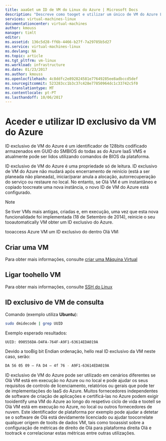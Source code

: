 ```yaml
---
title: aaaGet um ID de VM do Linux do Azure | Microsoft Docs
description: "Descreve como tooget e utilizar um único de VM do Azure Linux ID."
services: virtual-machines-linux
documentationcenter: virtual-machines
author: kmouss
manager: timlt
editor: 
ms.assetid: 136c5d28-ff6b-4466-b27f-7a29785b5d27
ms.service: virtual-machines-linux
ms.devlang: NA
ms.topic: article
ms.tgt_pltfrm: vm-linux
ms.workload: infrastructure
ms.date: 01/23/2017
ms.author: kmouss
ms.openlocfilehash: 4c8ddfc2e892824581e77649285ee8adbccd5def
ms.sourcegitcommit: 523283cc1b3c37c428e77850964dc1c33742c5f0
ms.translationtype: MT
ms.contentlocale: pt-PT
ms.lasthandoff: 10/06/2017
---
```

# <a name="accessing-and-using-azure-vm-unique-id"></a>Aceder e utilizar ID exclusivo da VM do Azure
ID exclusivo de VM do Azure é um identificador de 128bits codificado armazenados em GUID do SMBIOS do todas as do Azure IaaS VMS e atualmente pode ser lidos utilizando comandos de BIOS da plataforma.

ID exclusivo de VM do Azure é uma propriedade só de leitura. ID exclusivo de VM do Azure não mudará após encerramento de reinício (está a ser planeada não planeada), iniciar/parar anula a alocação, autorrecuperação do serviço ou restaure no local. No entanto, se Olá VM é um instantâneo e copiado toocreate uma nova instância, o novo ID de VM do Azure está configurado.

> [!NOTE]
> Se tiver VMs mais antigas, criadas e, em execução, uma vez que esta nova funcionalidade foi implementada (18 de Setembro de 2014), reinicie o seu tooautomatically VM obter um ID exclusivo do Azure.
> 
> 

tooaccess Azure VM um ID exclusivo do dentro Olá VM:

## <a name="create-a-vm"></a>Criar uma VM
Para obter mais informações, consulte [criar uma Máquina Virtual](../windows/creation-choices.md?toc=%2fazure%2fvirtual-machines%2flinux%2ftoc.json)

## <a name="connect-toohello-vm"></a>Ligar toohello VM
Para obter mais informações, consulte [SSH do Linux](mac-create-ssh-keys.md?toc=%2fazure%2fvirtual-machines%2flinux%2ftoc.json)

## <a name="query-vm-unique-id"></a>ID exclusivo de VM de consulta
Comando (exemplo utiliza **Ubuntu**):

```bash
sudo dmidecode | grep UUID
```

Exemplo esperado resultados:

```bash
UUID: 090556DA-D4FA-764F-A9F1-63614EDA019A
```

Devido a tooBig bit Endian ordenação, hello real ID exclusivo da VM neste caso, serão:

```bash
DA 56 05 09 – FA D4 – 4f 76 - A9F1-63614EDA019A
```

ID exclusivo de VM do Azure pode ser utilizado em cenários diferentes se Olá VM está em execução no Azure ou no local e pode ajudar os seus requisitos de controlo de licenciamento, relatórios ou gerais que pode ter de implementações do IaaS do Azure. Muitos fornecedores independentes de software de criação de aplicações e certificá-las no Azure podem exigir tooidentify uma VM do Azure ao longo do respetivo ciclo de vida e tootell se Olá VM está em execução no Azure, no local ou outros fornecedores de nuvem. Este identificador de plataforma por exemplo pode ajudar a detetar se o software de Olá está devidamente licenciado ou ajudar toocorrelate qualquer origem de tooits de dados VM, tais como tooassist sobre a configuração de métricas de direito de Olá para plataforma direita Olá e tootrack e correlacionar estas métricas entre outras utilizações.

